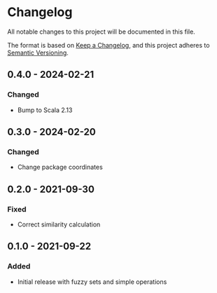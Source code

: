 # Changelog

All notable changes to this project will be documented in this file.

The format is based on [Keep a Changelog](https://keepachangelog.com/en/1.0.0/),
and this project adheres to [Semantic Versioning](https://semver.org/spec/v2.0.0.html).

## 0.4.0 - 2024-02-21
### Changed
- Bump to Scala 2.13

## 0.3.0 - 2024-02-20
### Changed
- Change package coordinates

## 0.2.0 - 2021-09-30
### Fixed
- Correct similarity calculation

## 0.1.0 - 2021-09-22
### Added
- Initial release with fuzzy sets and simple operations
